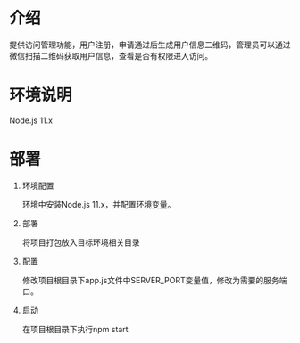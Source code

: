 # 介绍

提供访问管理功能，用户注册，申请通过后生成用户信息二维码，管理员可以通过微信扫描二维码获取用户信息，查看是否有权限进入访问。

# 环境说明

Node.js 11.x

# 部署

1. 环境配置

   环境中安装Node.js 11.x，并配置环境变量。

2. 部署

   将项目打包放入目标环境相关目录

3. 配置

   修改项目根目录下app.js文件中SERVER_PORT变量值，修改为需要的服务端口。

4. 启动

   在项目根目录下执行npm start
